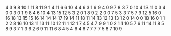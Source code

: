 4
3
9
8
10
1
11
8
11
9
1
4
11
6
6
10
4
4
6
3
1
6
9
4
0
9
7
8
3
7
0
10
4
13
11
0
3
4
0
0
3
0
1
9
8
4
6
10
4
13
15
12
5
3
2
0
1
8
9
2
2
0
0
7
5
3
3
7
5
7
9
12
5
16
0
16
18
13
15
15
16
14
14
14
17
19
14
11
18
11
14
13
12
13
13
12
0
14
0
0
18
16
0
1
1
2
2
8
16
10
13
11
13
11
10
12
11
1
12
1
7
4
5
4
7
9
9
1
0
2
1
1
10
5
7
6
11
14
11
8
5
8
9
3
7
1
3
6
2
6
9
11
11
6
8
4
5
4
6
4
6
7
7
7
7
5
8
7
10
9
